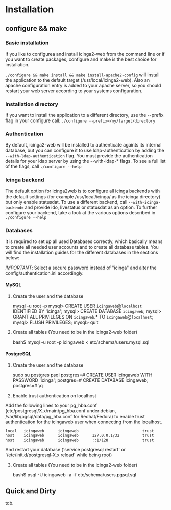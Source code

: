
# Installation

## configure && make

### Basic installation

If you like to configurea and install icinga2-web from the command line or 
if you want to create packages, configure and make is the best choice for installation.


`
./configure && make install && make install-apache2-config
`
will install the application to the default target (/usr/local/icinga2-web). Also 
an apache configuration entry is added to your apache server, so you should restart
your web server according to your systems configuration.

### Installation directory

If you want to install the application to a different directory, use the --prefix flag in your 
configure call:
`
./configure --prefix=/my/target/directory
`

### Authentication

By default, icinga2-web will be installed to authenticate againts its internal database,
but you can configure it to use ldap-authentication by adding the `--with-ldap-authentication` 
flag. You must provide the authentication details for your ldap server by using the --with-ldap-* flags.
To see a full list of the flags, call `./configure --help`

### Icinga backend

The default option for icinga2web is to configure all icinga backends with the default settings (for example
/usr/local/icinga/ as the icinga directory) but only enable statusdat. To use a different backend,
call `--with-icinga-backend=` and provide ido, livestatus or statusdat as an option. To further configure
your backend, take a look at the various options described in `./configure --help` 

### Databases

It is required to set up all used Databases correctly, which basically means to create all needed user accounts and to
create all database tables. You will find the installation guides for the different databases in the sections below:

*IMPORTANT*: Select a secure password instead of "icinga" and alter the config/authentication.ini accordingly.


#### MySQL

1. Create the user and the database


    mysql -u root -p
    mysql> CREATE USER `icingaweb`@`localhost` IDENTIFIED BY 'icinga';
    mysql> CREATE DATABASE `icingaweb`;
    mysql> GRANT ALL PRIVILEGES ON `icingaweb`.* TO `icingaweb`@`localhost`;
    mysql> FLUSH PRIVILEGES;
    mysql> quit


2. Create all tables (You need to be in the icinga2-web folder)


   bash$  mysql -u root -p icingaweb < etc/schema/users.mysql.sql


#### PostgreSQL

1. Create the user and the database


    sudo su postgres
    psql
    postgres=#  CREATE USER icingaweb WITH PASSWORD 'icinga';
    postgres=#  CREATE DATABASE icingaweb;
    postgres=#  \q


2. Enable trust authentication on localhost

Add the following lines to your pg_hba.conf (etc/postgresql/X.x/main/pg_hba.conf under debian, /var/lib/pgsql/data/pg_hba.conf for Redhat/Fedora)
to enable trust authentication for the icingaweb user when connecting from the localhost.

    local   icingaweb      icingaweb                            trust
    host    icingaweb      icingaweb      127.0.0.1/32          trust
    host    icingaweb      icingaweb      ::1/128               trust

And restart your database ('service postgresql restart' or '/etc/init.d/postgresql-X.x reload' while being root)


3. Create all tables (You need to be in the icinga2-web folder)

    bash$  psql -U icingaweb -a -f etc/schema/users.pgsql.sql



Quick and Dirty
----------------

tdb.
